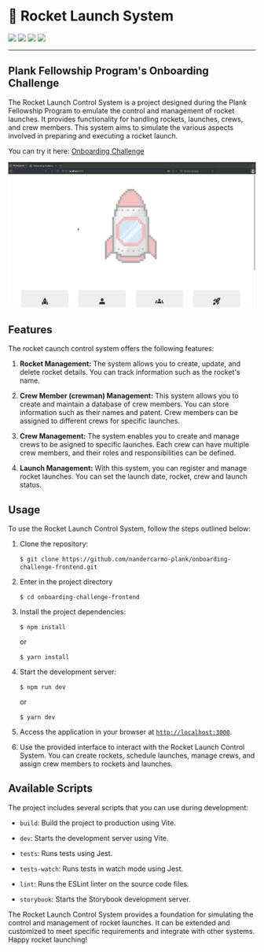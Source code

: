 # 🚀 Rocket Launch System

<div align="left">
    <img src="https://img.shields.io/badge/language-typescript-blue">
    <img src="https://img.shields.io/badge/framework-react-brightgreen">
    <img src="https://img.shields.io/badge/test-jest+cypress-red">
    <img src="https://img.shields.io/badge/test-storybook-purple">
</div>

---

## Plank Fellowship Program's Onboarding Challenge

The Rocket Launch Control System is a project designed during the Plank Fellowship Program to emulate the control and management of rocket launches. It provides functionality for handling rockets, launches, crews, and crew members. This system aims to simulate the various aspects involved in preparing and executing a rocket launch.

You can try it here: [Onboarding Challenge](https://onboarding-challenge-frontend.vercel.app)

[![Gif exemplifying the rocket launch system](./docs/gif.gif)](https://onboarding-challenge-frontend.vercel.app)

## Features

The rocket caunch control system offers the following features:

1. **Rocket Management:** The system allows you to create, update, and delete rocket details. You can track information such as the rocket's name.

2. **Crew Member (crewman) Management:** This system allows you to create and maintain a database of crew members. You can store information such as their names and patent. Crew members can be assigned to different crews for specific launches.

3. **Crew Management:** The system enables you to create and manage crews to be asigned to specific launches. Each crew can have multiple crew members, and their roles and responsibilities can be defined.

4. **Launch Management:** With this system, you can register and manage rocket launches. You can set the launch date, rocket, crew and launch status.

## Usage

To use the Rocket Launch Control System, follow the steps outlined below:

1. Clone the repository:

	```shell
	$ git clone https://github.com/nandercarmo-plank/onboarding-challenge-frontend.git
	```

2. Enter in the project directory

	```shell
	$ cd onboarding-challenge-frontend
	```

3. Install the project dependencies:

	```shell
	$ npm install
	```

	or

	```shell
	$ yarn install
	```

4. Start the development server:

	```shell
	$ npm run dev
	```

	or

	```shell
	$ yarn dev
	```

5. Access the application in your browser at [`http://localhost:3000`](http://localhost:3000).

6. Use the provided interface to interact with the Rocket Launch Control System. You can create rockets, schedule launches, manage crews, and assign crew members to rockets and launches.

## Available Scripts

The project includes several scripts that you can use during development:

- `build`: Build the project to production using Vite.

- `dev`: Starts the development server using Vite.

- `tests`: Runs tests using Jest.

- `tests-watch`: Runs tests in watch mode using Jest.

- `lint`: Runs the ESLint linter on the source code files.

- `storybook`: Starts the Storybook development server.

The Rocket Launch Control System provides a foundation for simulating the control and management of rocket launches. It can be extended and customized to meet specific requirements and integrate with other systems. Happy rocket launching!